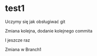 # test1

Uczymy się jak obsługiwać git

Zmiana kolejna, dodanie kolejnego commita

I jeszcze raz

Zmiana w Branch1
